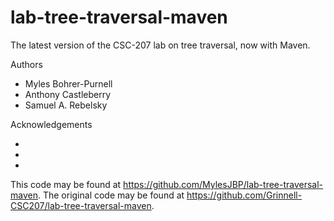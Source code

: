 # lab-tree-traversal-maven

The latest version of the CSC-207 lab on tree traversal, now with Maven.

Authors

* Myles Bohrer-Purnell
* Anthony Castleberry
* Samuel A. Rebelsky

Acknowledgements

*
*
*

This code may be found at <https://github.com/MylesJBP/lab-tree-traversal-maven>. The original code may be found at <https://github.com/Grinnell-CSC207/lab-tree-traversal-maven>.
